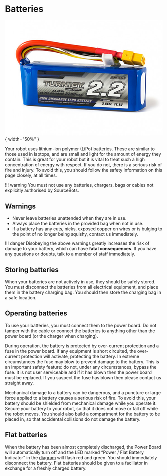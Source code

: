 # Batteries

![LiPo Battery](../assets/img/kit/battery.jpg){ width="50%" }

Your robot uses lithium-ion polymer (LiPo) batteries.
These are similar to those used in laptops, and are small and light for
the amount of energy they contain. This is great for your robot but it
is vital to treat such a high concentration of energy with respect. If
you do not, there is a serious risk of fire and injury. To avoid this,
you should follow the safety information on this page closely, at all
times.

!!! warning
	You must not use any batteries, chargers, bags or cables not explicitly authorised by SourceBots.

## Warnings

-  Never leave batteries unattended when they are in use.
-  Always place the batteries in the provided bag when not in use.
-  If a battery has any cuts, nicks, exposed copper on wires or is
   bulging to the point of no longer being squishy, contact us
   immediately.

!!! danger
	Disobeying the above warnings greatly increases the risk of damage to your battery, which can have **fatal consequences**. If you have any questions or doubts, talk to a member of staff immediately.

## Storing batteries

When your batteries are not actively in use, they should be safely
stored. You must disconnect the batteries from all electrical equipment,
and place them in the battery charging bag. You should then store the
charging bag in a safe location.

## Operating batteries

To use your batteries, you must connect them to the power board. Do not
tamper with the cable or connect the batteries to anything other than
the power board (or the charger when charging).

During operation, the battery is protected by over-current protection
and a fuse in the power board. If any equipment is short circuited, the
over-current protection will activate, protecting the battery. In
extreme circumstances the fuse may blow to prevent damage to the
battery. This is an important safety feature: do not, under any
circumstances, bypass the fuse. It is not user serviceable and if it has
blown then the power board must be replaced. If you suspect the fuse has
blown then please contact us straight away.

Mechanical damage to a battery can be dangerous, and a puncture or large
force applied to a battery causes a serious risk of fire. To avoid this,
your battery should be shielded from mechanical damage while you operate
it. Secure your battery to your robot, so that it does not move or fall
off while the robot moves. You should also build a compartment for the
battery to be placed in, so that accidental collisions do not damage the
battery.

## Flat batteries

When the battery has been almost completely discharged, the Power Board
will automatically turn off and the LED marked “Power / Flat Battery
Indicator” in the [diagram](./power-board.md) will
flash red and green. You should immediately disconnect the battery. Flat
batteries should be given to a faciliator in exchange for a freshly charged
battery.
